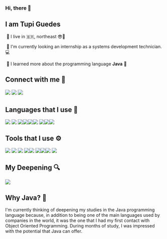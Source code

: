



### Hi, there 👋

## I am Tupi  Guedes

​	💠 I live in 🇧🇷, northeast 😎🌅

​	💠 I'm currently looking an internship as a systems development technician. 💻

​	💠 I learned more about the programming language **Java** 💖

##  Connect with me 📨

###### [<img src="https://img.icons8.com/ios-filled/50/4a90e2/resume.png"/>](https://linkfly.to/tupiribas)  [<img src="https://img.icons8.com/ultraviolet/48/000000/gmail--v2.png"/>](mailto:tupyribas@outlook.com/)   [<img src="https://img.icons8.com/color/48/000000/linkedin-2--v2.png"/>](https://linkfly.to/tupiribas)  

## Languages that I use  📄
<img src="https://img.icons8.com/color/60/000000/java-coffee-cup-logo--v1.png"/> <img src="https://img.icons8.com/fluent/60/000000/mysql-logo.png"/>   <img src="https://img.icons8.com/dusk/60/000000/php-logo.png"/><img src="https://img.icons8.com/color/48/000000/html-5--v1.png"/><img src="https://img.icons8.com/color/48/000000/css3.png"/><img src="https://img.icons8.com/color/45/000000/javascript--v1.png"/> <img src="https://img.icons8.com/color/45/000000/python--v1.png"/><img src="https://img.icons8.com/color/48/000000/c-programming.png"/><img src="https://img.icons8.com/color/48/000000/c-sharp-logo-2.png"/>

## Tools that I use  ⚙

 <img src="https://img.icons8.com/color/48/000000/visual-studio-code-2019.png"/>  <img src="https://img.icons8.com/color/49/000000/intellij-idea.png"/>  <img src="https://img.icons8.com/office/45/000000/java-eclipse.png"/> <img src="https://img.icons8.com/color/48/000000/spring-logo.png"/><img src="https://img.icons8.com/color/48/000000/pycharm.png"/> <img src="https://img.icons8.com/color/50/000000/git.png"/><img src="https://img.icons8.com/material-outlined/50/000000/github.png"/><img src="https://img.icons8.com/wired/54/000000/postman-api.png"/> <img src="https://img.icons8.com/windows/50/000000/netbeans.png"/> 

## My Deepening 🔍

 <img src="https://img.icons8.com/color/78/000000/python--v1.png"/>

## Why Java? 🤔

I'm currently thinking of deepening my studies in the Java programming language because, in addition to being one of the main languages used by companies in the world, it was the one that I had my first contact with Object Oriented Programming. During months of study, I was impressed with the potential that Java can offer.
